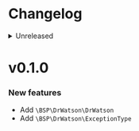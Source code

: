 # Changelog

<details>
<summary>Unreleased</summary>

### BREAKING CHANGES

### New features

- remove final from `\BSP\DrWatson\DrWatson`

### Bugfixes

</details>

# v0.1.0

### New features

- Add `\BSP\DrWatson\DrWatson`
- Add `\BSP\DrWatson\ExceptionType`